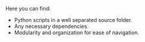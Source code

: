 Here you can find:
* Python scripts in a well separated source folder.
* Any necessary dependencies.
* Modularity and organization for ease of navigation.